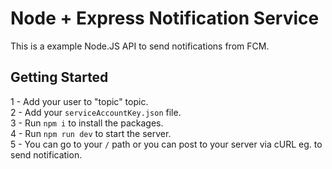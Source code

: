 # Node + Express Notification Service

This is a example Node.JS API to send notifications from FCM.

## Getting Started

1 - Add your user to "topic" topic.<br>
2 - Add your ```serviceAccountKey.json``` file.<br>
3 - Run ```npm i``` to install the packages.<br>
4 - Run ```npm run dev``` to start the server.<br>
5 - You can go to your ```/``` path or you can post to your server via cURL eg. to send notification.<br>
